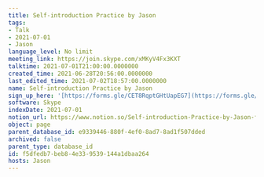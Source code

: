 ```yaml
---
title: Self-introduction Practice by Jason
tags:
- Talk
- 2021-07-01
- Jason
language_level: No limit
meeting_link: https://join.skype.com/xMKyV4Fx3KXT
talktime: 2021-07-01T21:00:00.0000000
created_time: 2021-06-28T20:56:00.0000000
last_edited_time: 2021-07-02T18:57:00.0000000
name: Self-introduction Practice by Jason
sign_up_here: '[https://forms.gle/CET8RqptGHtUapEG7](https://forms.gle/CET8RqptGHtUapEG7)'
software: Skype
indexDate: 2021-07-01
notion_url: https://www.notion.so/Self-introduction-Practice-by-Jason-f5dfedb7beb84e339539144a1dbaa264
object: page
parent_database_id: e9339446-880f-4ef0-8ad7-8ad1f507dded
archived: false
parent_type: database_id
id: f5dfedb7-beb8-4e33-9539-144a1dbaa264
hosts: Jason
---
```







